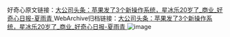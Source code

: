 好奇心原文链接：[大公司头条：苹果发了3个新操作系统，星冰乐20岁了_商业_好奇心日报-夏雨青 ](https://www.qdaily.com/articles/10565.html)
WebArchive归档链接：[大公司头条：苹果发了3个新操作系统，星冰乐20岁了_商业_好奇心日报-夏雨青 ](http://web.archive.org/web/20190623160816/https://www.qdaily.com/articles/10565.html)
![image](http://ww3.sinaimg.cn/large/007d5XDply1g3w1vkiiz4j30u03897wh)